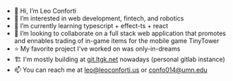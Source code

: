 - 👋 Hi, I’m Leo Conforti
- 👀 I’m interested in web development, fintech, and robotics
- 🌱 I’m currently learning typescript + effect-ts + react
- 💞️ I’m looking to collaborate on a full stack web application that promotes and ennables trading of in-game items for the mobile game TinyTower
- ⭐ My favorite project I've worked on was only-in-dreams
- 🏗️ I'm mostly building at [git.ltgk.net](https://git.ltgk.net/explore) nowadays (personal gitlab instance)
- 📫 You can reach me at leo@leoconforti.us or confo014@umn.edu

<!---
- 🌐 On the web, I'm located at [leoconforti.us](http://leoconforti.us)

leonitousconforti/leonitousconforti is a ✨ special ✨ repository because its `README.md` (this file) appears on your GitHub profile.
You can click the Preview link to take a look at your changes.
--->
